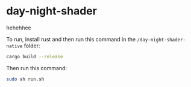 # day-night-shader
hehehhee

To run, install rust and then run this command in the `/day-night-shader-native` folder:
```bash
cargo build --release
```

Then run this command:
```bash
sudo sh run.sh
```
